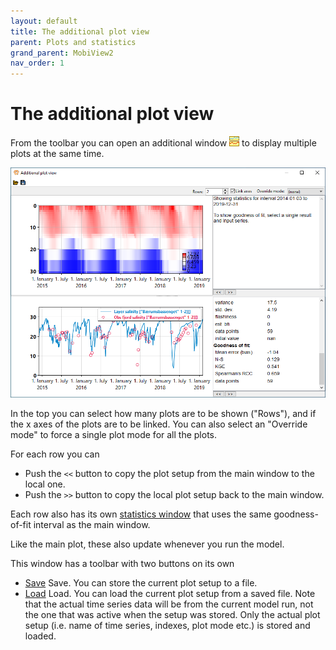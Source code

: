 ```yaml
---
layout: default
title: The additional plot view
parent: Plots and statistics
grand_parent: MobiView2
nav_order: 1
---
```


# The additional plot view

From the toolbar you can open an additional window ![Additional plots](../img/toolbar/ViewMorePlots.png) to display multiple plots at the same time.

![Additional plots](../img/mobiview/additionalplots.png)

In the top you can select how many plots are to be shown ("Rows"), and if the x axes of the plots are to be linked. You can also select an "Override mode" to force a single plot mode for all the plots.

For each row you can
- Push the `<<` button to copy the plot setup from the main window to the local one.
- Push the `>>` button to copy the local plot setup back to the main window.

Each row also has its own [statistics window](statistics.html) that uses the same goodness-of-fit interval as the main window.

Like the main plot, these also update whenever you run the model.

This window has a toolbar with two buttons on its own
- [Save](../img/toolbar/Save.png) Save. You can store the current plot setup to a file.
- [Load](../img/toolbar/Open.png) Load. You can load the current plot setup from a saved file. Note that the actual time series data will be from the current model run, not the one that was active when the setup was stored. Only the actual plot setup (i.e. name of time series, indexes, plot mode etc.) is stored and loaded.
